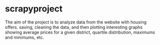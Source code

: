 # scrapyproject

The aim of the project is to analyze data from the website with housing offers.
saving, cleaning the data, and then plotting interesting graphs showing average prices for a given district, quartile distribution, maximums and minimums, etc.

